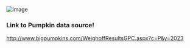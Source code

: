 ![image](https://github.com/tidy-MN/tidy-exercises/assets/7883076/8c8654e2-7caa-493e-a01b-bef9a3f8b245)

### Link to Pumpkin data source!

<http://www.bigpumpkins.com/WeighoffResultsGPC.aspx?c=P&y=2023>
